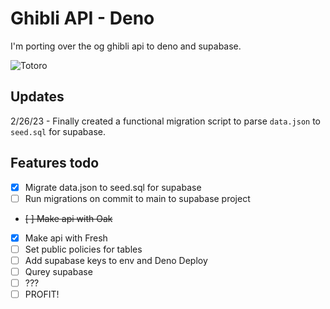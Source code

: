 # Ghibli API - Deno

I'm porting over the og ghibli api to deno and supabase.

![Totoro](https://media.giphy.com/media/ASy3PKVFnk7ZK/giphy.gif)

## Updates

2/26/23 - Finally created a functional migration script to parse `data.json` to `seed.sql` for supabase.

## Features todo

- [x] Migrate data.json to seed.sql for supabase
- [ ] Run migrations on commit to main to supabase project
- ~~[ ] Make api with Oak~~
- [x] Make api with Fresh
- [ ] Set public policies for tables
- [ ] Add supabase keys to env and Deno Deploy
- [ ] Qurey supabase
- [ ] ???
- [ ] PROFIT!

